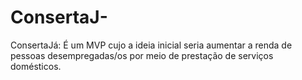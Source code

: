 # ConsertaJ-
ConsertaJá: É um MVP cujo a ideia inicial seria aumentar a renda de pessoas desempregadas/os por meio de prestação de serviços domésticos.
